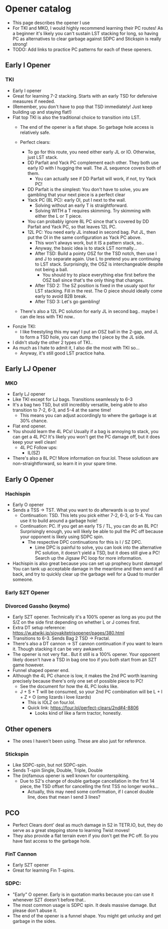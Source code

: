 # Opener catalog
- This page describes the opener I use
- For TKI and MKO, I would highly recommend learning their PC routes! As a beginner it's likely you can't sustain LST stacking for long, so having PC as alternatives to clear garbage against SDPC and Stickspin is really strong!
- TODO: Add links to practice PC patterns for each of these openers.

## Early I Opener
### TKI
- Early I opener
- Great for learning 7-2 stacking. Starts with an early TSD for defensive measures if needed.
- (Remember, you don't have to pop that TSD immediately! Just keep building up and staying flat!)
- Flat top TKI is also the traditional choice to transition into LST.
    - The end of the opener is a flat shape. So garbage hole access is relatively safe.
    - Perfect clears:
        - To go for this route, you need either early JL or IO. Otherwise, just LST stack.
        - DD Parfait and Yack PC complement each other. They both use early IO with I hugging the wall. The JL sequence covers both of them.
            - You can actually see if DD Parfait will work, if not, try Yack PC!
        - DD Parfait is the simplest: You don't have to solve, you are gambling that your next piece is a perfect clear
        - Yack PC (8L PC): early OI, put I next to the wall. 
            - Solving without an early T is straightforward.
            - Solving WITH a T requires skimming. Try skimming with either the L or T piece.
        - You can probably ignore 8L PC since that's covered by DD Parfait and Yack PC, so that leaves 12L PC.
        - 12L PC: You need early JL instead in second bag. Put JL, then put the OI in the same configuration as Yack PC above.
            - This won't always work, but it IS a pattern stack, so..
            - Anyway, the basic idea is to stack LST normally... 
            - After TSD: Build a pointy OSZ for the TSD notch, then use I and J to separate again. Use L to pretend you are continuing to LST stack. Surprisingly, the OSZ is interchangeable despite not being a ball.
                - You should try to place everything else first before the OSZ ball since that's the only thing that changes.
            - After TSD 2: The SZ position is fixed in the usualy spot for LST stacking. Fill in the rest. The O piece should ideally come early to avoid B2B break.
            - After TSD 3: Let's go gambling!

    - There's also a 12L PC solution for early JL in second bag.. maybe I can die less with TKI now..
- Fonzie TKI: 
    - I like freestyling this my way! I put an OSZ ball in the 2-gap, and JL to form a TSD hole, you can dump the I piece by the JL side.
- I didn't study the other 2 types of TKI..
- As much as I hate to admit it, I also die the most with TKI so...
    - Anyway, it's still good LST practice haha.

## Early LJ Opener
### MKO
- Early LJ opener
- Like TKI except for LJ bags. Transitions seamlessly to 6-3
- It's a bag two TSD, but still incredibly versatile, being able to also transition to 7-2, 6-3, and 5-4 at the same time! 
    - This means you can adjust accordingly to where the garbage is at 30% chance.
- Flat end opener.
- You should learn the 4L PCs! Usually if a bag is annoying to stack, you can get a 4L PC! It's likely you won't get the PC damage off, but it does keep your well clean!
    - 4L PC Follow ups:
        - IL(SZ)
- There's also a 8L PC! More information on four.lol. These solutiosn are non-straightforward, so learn it in your spare time.


## Early O Opener
### Hachispin
- Early O opener
- Sends a TSS -> TST. What you want to do afterwards is up to you!
    - Continuation: TSD. This lets you pick either 7-2, 6-3, or 5-4. You can use it to build around a garbage hole!
    - Continuation: PC. If you get an early TS / TL, you can do an 8L PC! Surprisingly enough, you will likely be able to pull the PC off because your opponent is likely using SDPC spin.
        - The respective DPC continuations for this is I / SZ DPC.
            - Lime DPC is painful to solve, you can look into the alternative PC solution, it doesn't yield a TSD, but it does still give a PC! Search up the Jigsaw PC loop for more information.
- Hachispin is also great because you can set up prophecy burst damage! You can tank up acceptable damage in the meantime and then send it all back, and try to quickly clear up the garbage well for a Quad to murder someone.

### Early SZT Opener
### Divorced Gassho (keymo)
- Early SZT opener. Technically it's a 100% opener as long as you put the S/Z on the side first depending on whether L or J comes first.
- Extra DT setup reference: https://w.atwiki.jp/sioyakitetrisopener/pages/380.html
- Transitions to 6-3. Sends Bag 2 TSD -> Fractal. 
- There's also a DT cannon -> ST cannon continuation if you want to learn it. Though stacking it can be very awkawrd.
- The opener is not very flat.. But it still is a 100% opener. Your opponent likely doesn't have a TSD in bag one too if you both start from an SZT game however.
- Funnel shaped opener end.
- Although the 4L PC chance is low, it makes the 2nd PC worth learning precisely because there's only one set of possible piece to PC!
    - See the document for how the 4L PC looks like.
    - J + S + T will be consumed, so your 2nd PC combination will be L + I + Z + O (omg lizards i love lizards)
        - This is IOLZ on four.lol.
        - Quick link: https://four.lol/perfect-clears/2nd#4-8806
            - Looks kind of like a farm tractor, honestly.

## Other openers
- The ones I haven't been using. These are also just for reference.

### Stickspin
- Like SDPC-spin, but not SDPC-spin.
- Sends T-spin Single, Double, Triple, Double
- The (in)famous opener is well known for counterspiking.
    - Due to S2's change of double garbage cancellation in the first 14 piece, the TSD offset for cancelling the first TSS no longer works...
        - Actually, this may need some confirmation, if I cancel double line, does that mean I send 3 lines?

## PCO
- Perfect Clears dont' deal as much damage in S2 in TETR.IO, but, they do serve as a great stepping stone to learning Twist moves!
- They also provide a flat terrain even if you don't get the PC off. So you have fast access to the garbage hole.

### FinT Cannon
- Early SZT opener
- Great for learning Fin T-spins.

### SDPC: 
- "Early" O opener. Early is in quotation marks because you can use it whenever SZT doesn't before that..
- The most common usage is SDPC spin. It deals massive damage. But please don't abuse it.
- The end of the opener is a funnel shape. You might get unlucky and get garbage in the sides.